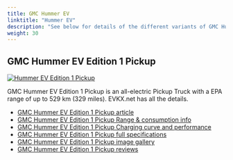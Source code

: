 ```yaml
---
title: GMC Hummer EV
linktitle: "Hummer EV"
description: "See below for details of the different variants of GMC Hummer EV"
weight: 30
---
```

## GMC Hummer EV Edition 1 Pickup

<a href="/models/gmc/hummer_ev/hummer_ev_edition_1_pickup/"><img src="https://media.evkx.net/multimedia/models/gmc/hummer_ev/hummer_ev_edition_1_pickup/main_1_st.jpg" class="img-fluid" alt="Hummer EV Edition 1 Pickup" ></a>

GMC Hummer EV Edition 1 Pickup is an all-electric Pickup Truck with a EPA range of up to 529 km (329 miles). EVKX.net has all the details. 

- [GMC Hummer EV Edition 1 Pickup article](/models/gmc/hummer_ev/hummer_ev_edition_1_pickup/)
- [GMC Hummer EV Edition 1 Pickup Range & consumption info](/models/gmc/hummer_ev/hummer_ev_edition_1_pickup/rangeandconsumption)
- [GMC Hummer EV Edition 1 Pickup Charging curve and performance](/models/gmc/hummer_ev/hummer_ev_edition_1_pickup/chargingcurve)
- [GMC Hummer EV Edition 1 Pickup full specifications](/models/gmc/hummer_ev/hummer_ev_edition_1_pickup/specifications)
- [GMC Hummer EV Edition 1 Pickup image gallery](/models/gmc/hummer_ev/hummer_ev_edition_1_pickup/gallery)
- [GMC Hummer EV Edition 1 Pickup reviews](/models/gmc/hummer_ev/hummer_ev_edition_1_pickup/reviews)

